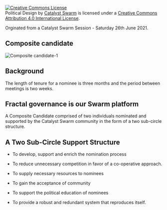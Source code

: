 
<a rel="license" href="http://creativecommons.org/licenses/by/4.0/"><img alt="Creative Commons License" style="border-width:0" src="https://i.creativecommons.org/l/by/4.0/88x31.png" /></a><br /><span xmlns:dct="http://purl.org/dc/terms/" href="http://purl.org/dc/dcmitype/Text" property="dct:title" rel="dct:type">Political Design</span> by <a xmlns:cc="http://creativecommons.org/ns#" href="https://github.com/Catalyst-Swarm" property="cc:attributionName" rel="cc:attributionURL">Catalyst Swarm</a> is licensed under a <a rel="license" href="http://creativecommons.org/licenses/by/4.0/">Creative Commons Attribution 4.0 International License</a>.

Orginated from a Catalyst Swarm Session - Saturday 26th June 2021.


## Composite candidate

![Composite candidate-1](https://user-images.githubusercontent.com/25156451/123540057-eb3f5680-d734-11eb-84ea-71930c122533.jpg)

## Background

The length of tenure for a nominee is three months and the period between meetings is two weeks.

## Fractal governance is our Swarm platform

A Composite Candidate comprised of two individuals nominated and supported by the Catalyst Swarm community in the form of a two sub-circle structure.

## A Two Sub-Circle Support Structure

- To develop, support and enrich the nomination process

- To reduce unnecessary competition in favor of a co-operative approach.

- To supply necessary resources to nominees

- To gain the acceptance of community

- To support the political education of nominees

- To provide a robust and redundant system that reproduces itself.
